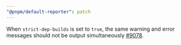 ```yaml
---
"@pnpm/default-reporter": patch
---
```


When `strict-dep-builds` is set to `true`, the same warning and error messages should not be output simultaneously [#9078](https://github.com/pnpm/pnpm/pull/9078).
